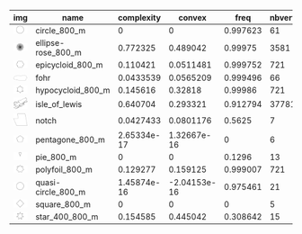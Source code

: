 | img                                  | name               |   complexity |       convex |     freq |   nbvertices |   notches |
|--------------------------------------|--------------------|--------------|--------------|----------|--------------|-----------|
| ![](./images/circle_800_m.png)       | circle_800_m       |  0           |  0           | 0.997623 |           61 |  0.482759 |
| ![](./images/ellipse-rose_800_m.png) | ellipse-rose_800_m |  0.772325    |  0.489042    | 0.99975  |         3581 |  0.49441  |
| ![](./images/epicycloid_800_m.png)   | epicycloid_800_m   |  0.110421    |  0.0511481   | 0.999752 |          721 |  0.494429 |
| ![](./images/fohr.png)               | fohr               |  0.0433539   |  0.0565209   | 0.999496 |           66 |  0.507937 |
| ![](./images/hypocycloid_800_m.png)  | hypocycloid_800_m  |  0.145616    |  0.32818     | 0.99986  |          721 |  0.495822 |
| ![](./images/isle_of_lewis.png)      | isle_of_lewis      |  0.640704    |  0.293321    | 0.912794 |        37781 |  0.394409 |
| ![](./images/notch.png)              | notch              |  0.0427433   |  0.0801176   | 0.5625   |            7 |  0.25     |
| ![](./images/pentagone_800_m.png)    | pentagone_800_m    |  2.65334e-17 |  1.32667e-16 | 0        |            6 |  0        |
| ![](./images/pie_800_m.png)          | pie_800_m          |  0           |  0           | 0.1296   |           13 |  0.9      |
| ![](./images/polyfoil_800_m.png)     | polyfoil_800_m     |  0.129277    |  0.159125    | 0.999007 |          721 |  0.488858 |
| ![](./images/quasi-circle_800_m.png) | quasi-circle_800_m |  1.45874e-16 | -2.04153e-16 | 0.975461 |           21 |  0.444444 |
| ![](./images/square_800_m.png)       | square_800_m       |  0           |  0           | 0        |            5 |  0        |
| ![](./images/star_400_800_m.png)     | star_400_800_m     |  0.154585    |  0.445042    | 0.308642 |           15 |  0.166667 |